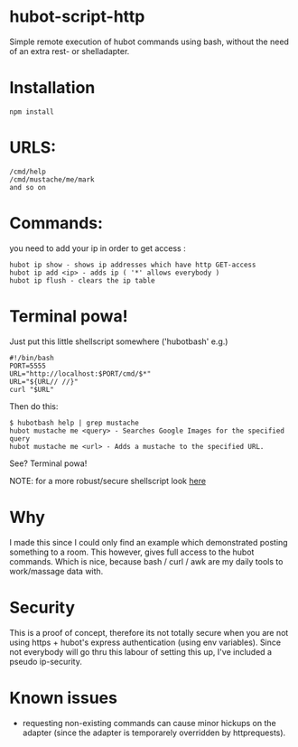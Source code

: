 hubot-script-http
=================

Simple remote execution of hubot commands using bash,
without the need of an extra rest- or shelladapter.

# Installation

    npm install

# URLS:

    /cmd/help
    /cmd/mustache/me/mark
    and so on

# Commands:

you need to add your ip in order to get access :

    hubot ip show - shows ip addresses which have http GET-access 
    hubot ip add <ip> - adds ip ( '*' allows everybody )
    hubot ip flush - clears the ip table

# Terminal powa!

Just put this little shellscript somewhere ('hubotbash' e.g.)

    #!/bin/bash 
    PORT=5555
    URL="http://localhost:$PORT/cmd/$*"
    URL="${URL// //}"
    curl "$URL"
    
Then do this:

    $ hubotbash help | grep mustache
    hubot mustache me <query> - Searches Google Images for the specified query 
    hubot mustache me <url> - Adds a mustache to the specified URL.

See? Terminal powa!

NOTE: for a more robust/secure shellscript look <a target="_blank" href="https://gist.github.com/coderofsalvation/b1aaf0a6de5028eb294a" >here</a>

# Why

I made this since I could only find an example which demonstrated
posting something to a room.
This however, gives full access to the hubot commands.
Which is nice, because bash / curl / awk are my daily tools
to work/massage data with.

# Security 

This is a proof of concept, therefore its not totally secure when you are 
not using https + hubot's express authentication (using env variables).
Since not everybody will go thru this labour of setting this up, I've included
 a pseudo ip-security.

# Known issues

* requesting non-existing commands can cause minor hickups on the adapter (since the adapter is temporarely overridden by httprequests).
